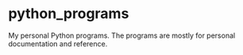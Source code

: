 # python_programs

My personal Python programs. The programs are mostly for personal documentation and reference.
